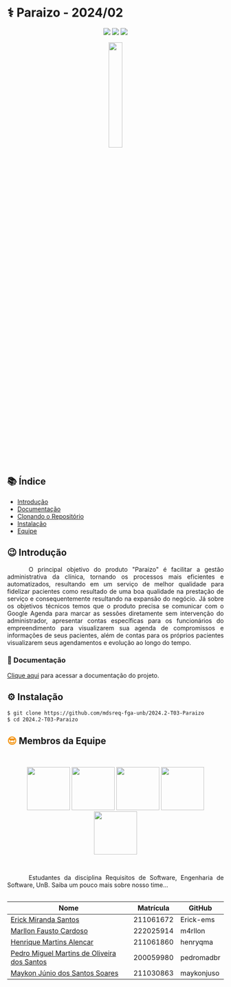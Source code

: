 
# ⚕️ Paraizo - 2024/02

<p align="center">
       <img src="http://img.shields.io/static/v1?label=STATUS&message=PROCESSING&color=GREEN&style=for-the-badge"/>
       <img src="https://img.shields.io/github/repo-size/mdsreq-fga-unb/2024.2-T03-Paraizo?style=for-the-badge"/>
       <img src="https://komarev.com/ghpvc/?username=req-fga-unb&repo=2024.2-T03-Paraizo&color=blueviolet&style=for-the-badge&label=Views"/>
</p>

<p align="center">
<a href="https://www.instagram.com/espacojanaynaparaizo/"><img style="width: 25%" src="https://github.com/user-attachments/assets/88e27eb2-4aa9-48e3-ad92-bcea18cba111"><a>
</p>

## 📚 Índice

- [Introdução](#Introdução)
- [Documentação](#Documentação)
- [Clonando o Repositório](#Clonando-o-repositório)
- [Instalação](#Instalação)
- [Equipe](#Equipe)

## 😉 Introdução

<p style="text-indent: 50px;text-align: justify;">
O principal objetivo do produto "Paraizo" é facilitar a gestão administrativa da clínica, tornando os processos mais eficientes e automatizados, resultando em um serviço de melhor qualidade para fidelizar pacientes como resultado de uma boa qualidade na prestação de serviço e consequentemente resultando na expansão do negócio. Já sobre os objetivos técnicos temos que o produto precisa se comunicar com o Google Agenda para marcar as sessões diretamente sem intervenção do administrador, apresentar contas específicas para os funcionários do empreendimento para visualizarem sua agenda de compromissos e informações de seus pacientes, além de contas para os próprios pacientes visualizarem seus agendamentos e evolução ao longo do tempo.
</p>

### 🤝 Documentação

[Clique aqui](https://mdsreq-fga-unb.github.io/2024.2-T03-Paraizo/) para acessar a documentação do projeto.

## ⚙️ Instalação

```bash
$ git clone https://github.com/mdsreq-fga-unb/2024.2-T03-Paraizo
$ cd 2024.2-T03-Paraizo
```

## <h2><span style="color: #F3910A;">😎</span> Membros da Equipe </h2>

<br/>
<p align="center">
<a href="https://github.com/Erick-ems"><img src="https://github.com/Erick-ems.png" width="100" /></a> 
<a href="https://github.com/m4rllon"><img src="https://github.com/m4rllon.png" width="100" /></a> 
<a href="https://github.com/henryqma"><img src="https://github.com/henryqma.png" width="100" /></a> 
<a href="https://github.com/pedromadbr"><img src="https://github.com/pedromadbr.png" width="100" /></a> 
<a href="https://github.com/maykonjuso"><img src="https://github.com/maykonjuso.png" width="100" /></a>
</p>
<br/>

<p style="text-indent: 50px;text-align: justify;">Estudantes da disciplina Requisitos de Software, Engenharia de Software, UnB. Saiba um pouco mais sobre nosso time...</p>

<div align="center">
<div style="-webkit-display: flex;
       display: flex;
       -webkit-align-items: center;
       align-items: center;
       -webkit-justify-content: center;
       justify-content: center;">

<table>
<thead>
<tr>
<th>Nome</th>
<th>Matrícula</th>
<th>GitHub</th>
</tr>
</thead>
<tbody>
<tr>
<td><a href="https://github.com/Erick-ems">Erick Miranda Santos</a></td>
<td>211061672</td>
<td>Erick-ems</td>
</tr>
<tr>
<td><a href="https://github.com/m4rllon ">Marllon Fausto Cardoso</a></td>
<td>222025914</td>
<td>m4rllon </td>
</tr>
<tr>
<td><a href="https://github.com/henryqma">Henrique Martins Alencar</a></td>
<td>211061860</td>
<td>henryqma</td>
</tr>
<tr>
<td><a href="https://github.com/pedromadbr">Pedro Miguel Martins de Oliveira dos Santos</a></td>
<td>200059980</td>
<td>pedromadbr</td>
</tr>
<tr>
<td><a href="https://github.com/maykonjuso">Maykon Júnio dos Santos Soares</a></td>
<td>211030863</td>
<td>maykonjuso</td>
</tr>
</tbody>
</table>
</div>
</div>
